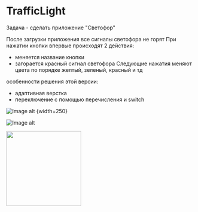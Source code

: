 #  TrafficLight


Задача - сделать приложение "Светофор"

После загрузки приложения все сигналы светофора не горят
При нажатии кнопки впервые происходят 2 действия:
- меняется название кнопки
- загорается красный сигнал светофора
Следующие нажатия меняют цвета по порядке желтый, зеленый, красный и тд

особенности решения этой версии:
- адаптивная верстка
- переключение с помощью перечисления и switch

![Image alt](https://github.com/TrafficLightV2/blob/main/Simulator%20Screen%20Shot%20-%20iPhone%2014%20Pro%20-%202023-08-09%20at%2016.31.25.png) {width=250}

![Image alt](<img src="https://github.com/TrafficLightV2/blob/main/Simulator%20Screen%20Shot%20-%20iPhone%2014%20Pro%20-%202023-08-09%20at%2016.31.25.png" width="200" />)

<img src="https://user-images.githubusercontent.com/link-to-your-image.png" width="200" />
